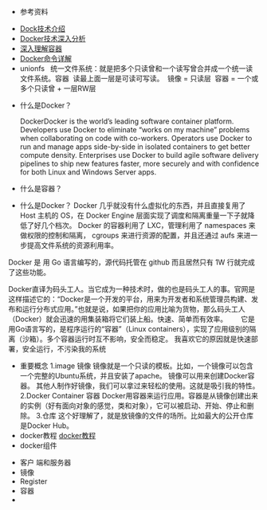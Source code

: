 * 参考资料
 - [Dock技术介绍](http://www.csdn.net/article/2014-07-02/2820497-what%27s-docker)
 - [Docker技术深入分析](http://www.open-open.com/lib/view/open1423703640748.html)
 - [深入理解容器](http://www.open-open.com/lib/view/open1446695630904.html)
 - [Docker命令详解](http://blog.csdn.net/permike/article/details/51879578)
 - unionfs
   统一文件系统：就是把多个只读曾和一个读写曾合并成一个统一读文件系统。容器
  读最上面一层是可读可写读。
  镜像 = 只读层
  容器 = 一个或多个只读曾 + 一层RW层

* 什么是Docker？

    DockerDocker is the world’s leading software container platform. Developers use Docker to eliminate “works on my machine” problems when collaborating on code with co-workers. Operators use Docker to run and manage apps side-by-side in isolated containers to get better compute density. Enterprises use Docker to build agile software delivery pipelines to ship new features faster, more securely and with confidence for both Linux and Windows Server apps.
* 什么是容器？

* 什么是Docker？
Docker 几乎就没有什么虚拟化的东西，并且直接复用了 Host 主机的 OS，在 Docker Engine 层面实现了调度和隔离重量一下子就降低了好几个档次。 Docker 的容器利用了  LXC，管理利用了  namespaces 来做权限的控制和隔离，  cgroups 来进行资源的配置，并且还通过  aufs 来进一步提高文件系统的资源利用率。

Docker 是 用 Go 语言编写的，源代码托管在 github 而且居然只有 1W 行就完成了这些功能。

  Docker直译为码头工人。当它成为一种技术时，做的也是码头工人的事。官网是这样描述它的：“Docker是一个开发的平台，用来为开发者和系统管理员构建、发布和运行分布式应用。”也就是说，如果把你的应用比喻为货物，那么码头工人（Docker）就会迅速的用集装箱将它们装上船。快速、简单而有效率。
        它是用Go语言写的，是程序运行的“容器”（Linux containers），实现了应用级别的隔离（沙箱）。多个容器运行时互不影响，安全而稳定。
        我喜欢它的原因就是快速部署，安全运行，不污染我的系统


* 重要概念
1.image 镜像
镜像就是一个只读的模板。比如，一个镜像可以包含一个完整的Ubuntu系统，并且安装了apache。
镜像可以用来创建Docker容器。
其他人制作好镜像，我们可以拿过来轻松的使用。这就是吸引我的特性。
2.Docker Container 容器
Docker用容器来运行应用。容器是从镜像创建出来的实例（好有面向对象的感觉，类和对象），它可以被启动、开始、停止和删除。
3.仓库
这个好理解了，就是放镜像的文件的场所。比如最大的公开仓库是Docker Hub。
* docker教程
[docker教程](http://www.docker.org.cn/book/docker/prepare-docker-5.html)
* docker组件
 - 客户 端和服务器
 - 镜像
 - Register
 - 容器
 - 
 
